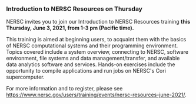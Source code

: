 ### Introduction to NERSC Resources on Thursday

NERSC invites you to join our Introduction to NERSC Resources training **this 
Thursday, June 3, 2021, from 1-3 pm (Pacific time).**

This training is aimed at beginning users, to acquaint them with the basics of
NERSC computational systems and their programming environment. Topics covered
include a system overview, connecting to NERSC, software environment, file
systems and data management/transfer, and available data analytics software and
services. Hands-on exercises include the opportunity to compile applications
and run jobs on NERSC's Cori supercomputer.

For more information and to register, please see
<https://www.nersc.gov/users/training/events/nersc-resources-june-2021/>.
